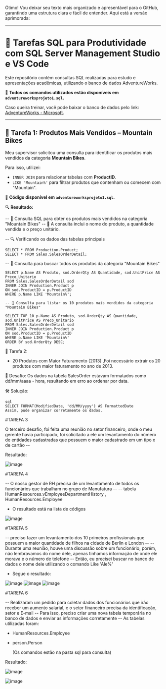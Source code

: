 Ótimo! Vou deixar seu texto mais organizado e apresentável para o GitHub, garantindo uma estrutura clara e fácil de entender. Aqui está a versão aprimorada:

---

# 🚀 Tarefas SQL para Produtividade com SQL Server Management Studio e VS Code

Este repositório contém consultas SQL realizadas para estudo e apresentações acadêmicas, utilizando o banco de dados AdventureWorks.

📂 **Todos os comandos utilizados estão disponíveis em `adventureworksprojeto1.sql`.**

Caso queira treinar, você pode baixar o banco de dados pelo link: [AdventureWorks - Microsoft](https://learn.microsoft.com/pt-br/sql/samples/adventureworks-install-configure?view=sql-server-ver16&tabs=ssms).

---

## 📌 Tarefa 1: Produtos Mais Vendidos – Mountain Bikes

Meu supervisor solicitou uma consulta para identificar os produtos mais vendidos da categoria **Mountain Bikes**.

Para isso, utilizei:

- `INNER JOIN` para relacionar tabelas com **ProductID**.
- `LIKE 'Mountain%'` para filtrar produtos que contenham ou comecem com "Mountain".

📂 **Código disponível em `adventureworksprojeto1.sql`.**

🔍 **Resultado:**

-- 🚀 Consulta SQL para obter os produtos mais vendidos na categoria "Mountain Bikes"
-- 📌 A consulta inclui o nome do produto, a quantidade vendida e o preço unitário.

-- 🔍 Verificando os dados das tabelas principais

```
SELECT * FROM Production.Product;
SELECT * FROM Sales.SalesOrderDetail;
```

-- 🔹 Consulta para buscar todos os produtos da categoria "Mountain Bikes"

```
SELECT p.Name AS Produto, sod.OrderQty AS Quantidade, sod.UnitPrice AS Preco_Unitario
FROM Sales.SalesOrderDetail sod
INNER JOIN Production.Product p
ON sod.ProductID = p.ProductID
WHERE p.Name LIKE 'Mountain%';

-- 🔹 Consulta para listar os 10 produtos mais vendidos da categoria "Mountain Bikes"

SELECT TOP 10 p.Name AS Produto, sod.OrderQty AS Quantidade, sod.UnitPrice AS Preco_Unitario
FROM Sales.SalesOrderDetail sod
INNER JOIN Production.Product p
ON sod.ProductID = p.ProductID
WHERE p.Name LIKE 'Mountain%'
ORDER BY sod.OrderQty DESC;
```

📌 Tarefa 2: 
- 20 Produtos com Maior Faturamento (2013) ,Foi necessário extrair os 20 produtos com maior faturamento no ano de 2013.

📌 Desafio: Os dados na tabela SalesOrder estavam formatados como dd/mm/aaaa - hora, resultando em erro ao ordenar por data.

🛠 Solução:

```
sql
SELECT FORMAT(ModifiedDate, 'dd/MM/yyyy') AS FormattedDate
Assim, pude organizar corretamente os dados.
```

#TAREFA 3

O terceiro desafio, foi feita uma reunião no setor financeiro, onde o meu gerente havia participado, foi solicitado a ele um levantamento do número de entidades cadastradas que possuem o maior cadastrado em um tipo x de cartão --

Resultado:

![image](https://github.com/user-attachments/assets/bd315812-5f60-4640-94e6-34adeb9e9935)


#TAREFA 4

-- O nosso gestor de RH precisa de um levantamento de todos os funcionários que trabalham no grupo de Manufatura --
-- tabela HumanResources.vEmployeeDepartmentHistory , HumanResources.Employee
- O resultado está na lista de códigos 

![image](https://github.com/user-attachments/assets/2200778e-9da0-49ac-ad6a-034071d7ccdc)

#TAREFA 5

-- preciso fazer um levantamento dos 10 primeiros profissionais que possuem a maior quantidade de filhos na cidade de Berlin e London  --
-- Durante uma reunião, houve uma discussão sobre um funcionário, porém, não lembravamos do nome dele, apenas tinhamos informação de onde ele morava e o número de telefone
-- Então, eu precisei buscar no banco de dados o nome dele utilizando o comando Like 'Ale%'
- Segue o resultado:

![image](https://github.com/user-attachments/assets/bff34a2b-e70e-4f77-abf8-7d9425d74bd2)
![image](https://github.com/user-attachments/assets/53996fd4-fadf-4952-a680-37e479c0f392)
![image](https://github.com/user-attachments/assets/6442221f-c152-4883-ac23-5010034cd5f7)

#TAREFA 6

-- Realizaram um pedido para coletar dados dos funcionários que irão receber um aumento salarial, e o setor financeiro precisa da identificação, setor e E-mail
-- Para isso, preciso criar uma nova tabela temporária no banco de dados e enviar as informações corretamente
-- As tabelas utilizadas foram:
- HumanResources.Employee
- person.Person

  (Os comandos estão na pasta sql para consulta)

Resultado:

![image](https://github.com/user-attachments/assets/56275aab-fe0e-4f74-ad2e-ede54de28857)

![image](https://github.com/user-attachments/assets/8b1a8f0a-64b1-4258-829c-383e7ce3eb80)




  

